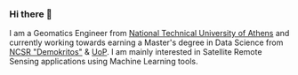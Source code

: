
### Hi there 👋
I am a Geomatics Engineer from [National Technical University of Athens](https://www.ntua.gr/en/) and currently working towards earning a Master's degree in Data Science from [NCSR "Demokritos"](http://www.demokritos.gr/) & [UoP](https://www.uop.gr/en/). I am mainly interested in Satellite Remote Sensing applications using Machine Learning tools.


<!--
**KonstantinosF/KonstantinosF** is a ✨ _special_ ✨ repository because its `README.md` (this file) appears on your GitHub profile.

